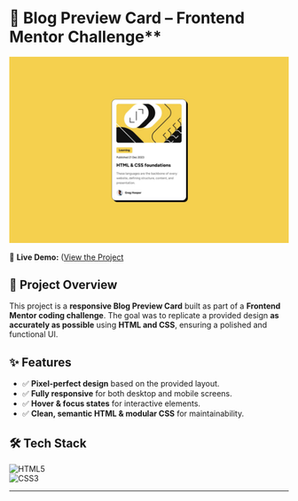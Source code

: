 
# 🌟 Blog Preview Card – Frontend Mentor Challenge**  

![Blog Preview Card](design/desktop-design.jpg)

🔗 **Live Demo:** ([View the Project](https://chrisbk9674.github.io/blog-preview-card/)  

## 📌 Project Overview  
This project is a **responsive Blog Preview Card** built as part of a **Frontend Mentor coding challenge**. The goal was to replicate a provided design **as accurately as possible** using **HTML and CSS**, ensuring a polished and functional UI.  

## ✨ Features  
- ✅ **Pixel-perfect design** based on the provided layout.  
- ✅ **Fully responsive** for both desktop and mobile screens.  
- ✅ **Hover & focus states** for interactive elements.  
- ✅ **Clean, semantic HTML & modular CSS** for maintainability.  

## 🛠 Tech Stack  
![HTML5](https://img.shields.io/badge/HTML5-E34F26?style=flat-square&logo=html5&logoColor=white)  
![CSS3](https://img.shields.io/badge/CSS3-1572B6?style=flat-square&logo=css3&logoColor=white)  

---
